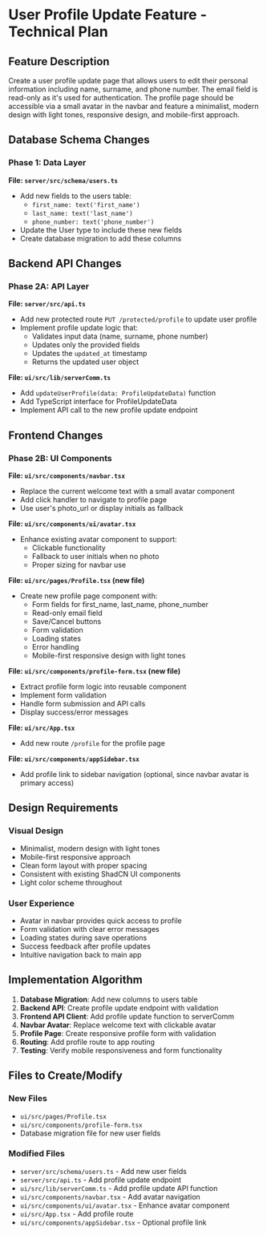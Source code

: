# User Profile Update Feature - Technical Plan

## Feature Description

Create a user profile update page that allows users to edit their personal information including name, surname, and phone number. The email field is read-only as it's used for authentication. The profile page should be accessible via a small avatar in the navbar and feature a minimalist, modern design with light tones, responsive design, and mobile-first approach.

## Database Schema Changes

### Phase 1: Data Layer

**File: `server/src/schema/users.ts`**

- Add new fields to the users table:
  - `first_name: text('first_name')`
  - `last_name: text('last_name')`
  - `phone_number: text('phone_number')`
- Update the User type to include these new fields
- Create database migration to add these columns

## Backend API Changes

### Phase 2A: API Layer

**File: `server/src/api.ts`**

- Add new protected route `PUT /protected/profile` to update user profile
- Implement profile update logic that:
  - Validates input data (name, surname, phone number)
  - Updates only the provided fields
  - Updates the `updated_at` timestamp
  - Returns the updated user object

**File: `ui/src/lib/serverComm.ts`**

- Add `updateUserProfile(data: ProfileUpdateData)` function
- Add TypeScript interface for ProfileUpdateData
- Implement API call to the new profile update endpoint

## Frontend Changes

### Phase 2B: UI Components

**File: `ui/src/components/navbar.tsx`**

- Replace the current welcome text with a small avatar component
- Add click handler to navigate to profile page
- Use user's photo_url or display initials as fallback

**File: `ui/src/components/ui/avatar.tsx`**

- Enhance existing avatar component to support:
  - Clickable functionality
  - Fallback to user initials when no photo
  - Proper sizing for navbar use

**File: `ui/src/pages/Profile.tsx` (new file)**

- Create new profile page component with:
  - Form fields for first_name, last_name, phone_number
  - Read-only email field
  - Save/Cancel buttons
  - Form validation
  - Loading states
  - Error handling
  - Mobile-first responsive design with light tones

**File: `ui/src/components/profile-form.tsx` (new file)**

- Extract profile form logic into reusable component
- Implement form validation
- Handle form submission and API calls
- Display success/error messages

**File: `ui/src/App.tsx`**

- Add new route `/profile` for the profile page

**File: `ui/src/components/appSidebar.tsx`**

- Add profile link to sidebar navigation (optional, since navbar avatar is primary access)

## Design Requirements

### Visual Design

- Minimalist, modern design with light tones
- Mobile-first responsive approach
- Clean form layout with proper spacing
- Consistent with existing ShadCN UI components
- Light color scheme throughout

### User Experience

- Avatar in navbar provides quick access to profile
- Form validation with clear error messages
- Loading states during save operations
- Success feedback after profile updates
- Intuitive navigation back to main app

## Implementation Algorithm

1. **Database Migration**: Add new columns to users table
2. **Backend API**: Create profile update endpoint with validation
3. **Frontend API Client**: Add profile update function to serverComm
4. **Navbar Avatar**: Replace welcome text with clickable avatar
5. **Profile Page**: Create responsive profile form with validation
6. **Routing**: Add profile route to app routing
7. **Testing**: Verify mobile responsiveness and form functionality

## Files to Create/Modify

### New Files

- `ui/src/pages/Profile.tsx`
- `ui/src/components/profile-form.tsx`
- Database migration file for new user fields

### Modified Files

- `server/src/schema/users.ts` - Add new user fields
- `server/src/api.ts` - Add profile update endpoint
- `ui/src/lib/serverComm.ts` - Add profile update API function
- `ui/src/components/navbar.tsx` - Add avatar navigation
- `ui/src/components/ui/avatar.tsx` - Enhance avatar component
- `ui/src/App.tsx` - Add profile route
- `ui/src/components/appSidebar.tsx` - Optional profile link
